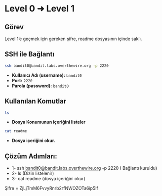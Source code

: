 
# Level 0 ➜ Level 1

## Görev
Level 1’e geçmek için gereken şifre, readme dosyasının içinde saklı.

## SSH ile Bağlantı
```bash
ssh bandit0@bandit.labs.overthewire.org -p 2220
```
- **Kullanıcı Adı (username):** `bandit0`  
- **Port:** `2220`  
- **Parola (password):** `bandit0`





## Kullanılan Komutlar
```bash
ls
```
- **Dosya Konumunun içeriğini listeler**
```bash
cat readme
```
- **Dosya içeriğini okur.**

## Çözüm Adımları:
- 1- ssh bandit0@bandit.labs.overthewire.org -p 2220 ( Bağlantı kuruldu)
- 2- ls (Dizin listelenir)
- 3- cat readme (dosya içeriğini okur)

Şifre = ZjLjTmM6FvvyRnrb2rfNWOZOTa6ip5If
